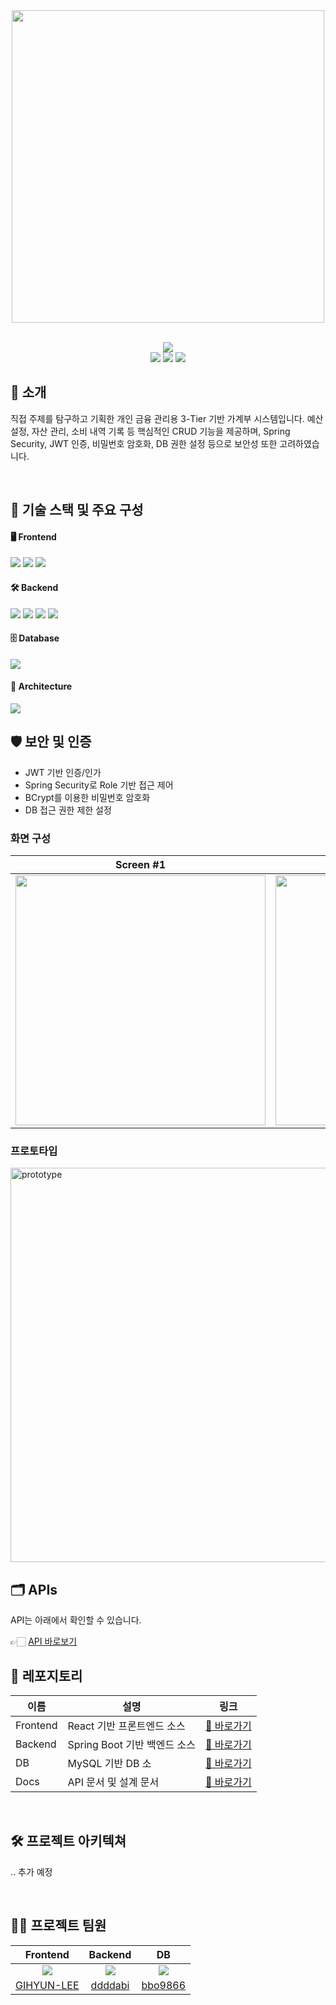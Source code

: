 <div align="center">

<!-- logo -->
<img width="500"  src="https://github.com/user-attachments/assets/9b18cf86-873c-4b38-a4c6-44e4684f5bf6" />

<br/> <img src="https://img.shields.io/badge/프로젝트 기간-2025.07.15 ~ 2025.08.05-green?style=plastic&logo=&logoColor=white" />
<br>
<img src="https://img.shields.io/badge/springboot-6DB33F?style=plastic&logo=Spring&logoColor=white">
<img src="https://img.shields.io/badge/react-61DAFB?style=plastic&logo=react&logoColor=white">
<img src="https://img.shields.io/badge/mysql-4479A1?style=plastic&logo=mysql&logoColor=white">

</div> 

## 📝 소개
직접 주제를 탐구하고 기획한 개인 금융 관리용 3-Tier 기반 가계부 시스템입니다.
예산 설정, 자산 관리, 소비 내역 기록 등 핵심적인 CRUD 기능을 제공하며,
Spring Security, JWT 인증, 비밀번호 암호화, DB 권한 설정 등으로 보안성 또한 고려하였습니다.

<br />

## 🔧 기술 스택 및 주요 구성
#### 🖥️ Frontend
<div align="left"> 
  <img src="https://img.shields.io/badge/React-61DAFB?style=plastic&logo=react&logoColor=white"/> 
  <img src="https://img.shields.io/badge/React_Router-CA4245?style=plastic&logo=reactrouter&logoColor=white"/> 
  <img src="https://img.shields.io/badge/Axios-5A29E4?style=plastic&logo=axios&logoColor=white"/> 
</div>

#### 🛠️ Backend
<div align="left"> 
  <img src="https://img.shields.io/badge/Spring_Boot-6DB33F?style=plastic&logo=springboot&logoColor=white"/> 
  <img src="https://img.shields.io/badge/Spring_Security-6DB33F?style=plastic&logo=springsecurity&logoColor=white"/> 
  <img src="https://img.shields.io/badge/JWT-000000?style=plastic&logo=jsonwebtokens&logoColor=white"/> 
  <img src="https://img.shields.io/badge/JPA-59666C?style=plastic&logo=hibernate&logoColor=white"/> 
</div> 

#### 🗄️ Database
<div align="left"> 
  <img src="https://img.shields.io/badge/MySQL-4479A1?style=plastic&logo=mysql&logoColor=white"/> 
</div> 

#### 🧱 Architecture
<div align="left"> 
  <img src="https://img.shields.io/badge/3--Tier_Web--WAS--DB-blue?style=plastic"/> 
</div>

## 🛡️ 보안 및 인증
- JWT 기반 인증/인가
- Spring Security로 Role 기반 접근 제어
- BCrypt를 이용한 비밀번호 암호화
- DB 접근 권한 제한 설정

### 화면 구성
|Screen #1|Screen #2|
|:---:|:---:|
|<img src="https://user-images.githubusercontent.com/80824750/208456048-acbf44a8-cd71-4132-b35a-500047adbe1c.gif" width="400"/>|<img src="https://user-images.githubusercontent.com/80824750/208456234-fb5fe434-aa65-4d7a-b955-89098d5bbe0b.gif" width="400"/>|

### 프로토타입
<img width="1370" height="631" alt="prototype" src="https://github.com/user-attachments/assets/107c4c1f-6262-4288-9172-08659bc2bc49" />

<br />

## 🗂️ APIs
API는 아래에서 확인할 수 있습니다.

👉🏻 [API 바로보기](https://documenter.getpostman.com/view/46826803/2sB3B7QZut)


## 📁 레포지토리
| 이름       | 설명                    | 링크                   |
| -------- | --------------------- | -------------------- |
| Frontend | React 기반 프론트엔드 소스     | [🔗 바로가기](https://github.com/TierGuardians/3tier_security_web) |
| Backend  | Spring Boot 기반 백엔드 소스 | [🔗 바로가기](https://github.com/TierGuardians/3tier_security_was)  |
| DB  | MySQL 기반 DB 소 | [🔗 바로가기](https://github.com/TierGuardians/3tier_security_db)  |
| Docs     | API 문서 및 설계 문서        | [🔗 바로가기](https://github.com/TierGuardians/3tier_security_docs)     |

<br />

## 🛠️ 프로젝트 아키텍쳐
.. 추가 예정

<br />

## 💁‍♂️ 프로젝트 팀원
|Frontend|Backend|DB|
|:---:|:---:|:---:|
|![](https://github.com/GIHYUN-LEE.png?size=120) | ![](https://github.com/ddddabi.png?size=120) | ![](https://github.com/bbo9866.png?size=120) |
|[GIHYUN-LEE](https://github.com/GIHYUN-LEE)| [ddddabi](https://github.com/ddddabi)|[bbo9866](https://github.com/bbo9866)|

